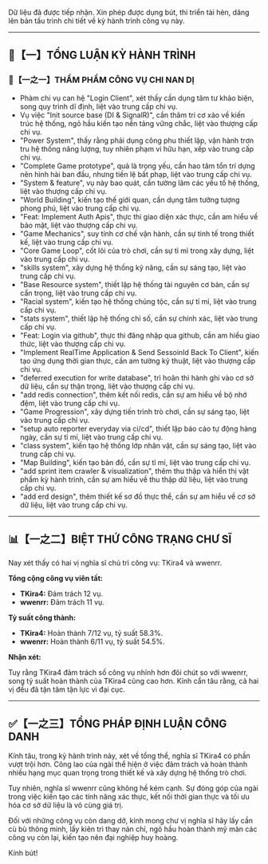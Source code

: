 Dữ liệu đã được tiếp nhận. Xin phép được dụng bút, thi triển tài hèn, dâng lên bản tấu trình chi tiết về kỳ hành trình công vụ này.

---

## 🧾【一】TỔNG LUẬN KỲ HÀNH TRÌNH

### 🧠【一之一】THẨM PHẨM CÔNG VỤ CHI NAN DỊ

- Phàm chi vụ can hệ "Login Client", xét thấy cần dụng tâm tư khảo biện, song quy trình dĩ định, liệt vào trung cấp chi vụ.
- Vụ việc "Init source base (DI & SignalR)", cần thâm tri cơ xảo về kiến trúc hệ thống, ngõ hầu kiến tạo nền tảng vững chắc, liệt vào thượng cấp chi vụ.
- "Power System", thấy rằng phải dụng công phu thiết lập, vận hành trơn tru hệ thống năng lượng, tuy nhiên phạm vi hữu hạn, xếp vào trung cấp chi vụ.
- "Complete Game prototype", quả là trọng yếu, cần hao tâm tổn trí dựng nên hình hài ban đầu, nhưng tiền lệ bất phạp, liệt vào trung cấp chi vụ.
- "System & feature", vụ này bao quát, cần tường lãm các yếu tố hệ thống, liệt vào thượng cấp chi vụ.
- "World Building", kiến tạo thế giới quan, cần dụng tâm tưởng tượng phong phú, liệt vào trung cấp chi vụ.
- "Feat: Implement Auth Apis", thực thi giao diện xác thực, cần am hiểu về bảo mật, liệt vào thượng cấp chi vụ.
- "Game Mechanics", suy tính cơ chế vận hành, cần sự tinh tế trong thiết kế, liệt vào trung cấp chi vụ.
- "Core Game Loop", cốt lõi của trò chơi, cần sự tỉ mỉ trong xây dựng, liệt vào trung cấp chi vụ.
- "skills system", xây dựng hệ thống kỹ năng, cần sự sáng tạo, liệt vào trung cấp chi vụ.
- "Base Resource system", thiết lập hệ thống tài nguyên cơ bản, cần sự cẩn trọng, liệt vào trung cấp chi vụ.
- "Racial system", kiến tạo hệ thống chủng tộc, cần sự tỉ mỉ, liệt vào trung cấp chi vụ.
- "stats system", thiết lập hệ thống chỉ số, cần sự chính xác, liệt vào trung cấp chi vụ.
- "Feat: Login via github", thực thi đăng nhập qua github, cần am hiểu giao thức, liệt vào thượng cấp chi vụ.
- "Implement RealTime Application & Send SessoinId Back To Client", kiến tạo ứng dụng thời gian thực, cần am tường kỹ thuật, liệt vào thượng cấp chi vụ.
- "deferred execution for write database", trì hoãn thi hành ghi vào cơ sở dữ liệu, cần sự thận trọng, liệt vào thượng cấp chi vụ.
- "add redis connection", thêm kết nối redis, cần sự am hiểu về bộ nhớ đệm, liệt vào trung cấp chi vụ.
- "Game Progression", xây dựng tiến trình trò chơi, cần sự sáng tạo, liệt vào trung cấp chi vụ.
- "setup auto reporter everyday via ci/cd", thiết lập báo cáo tự động hàng ngày, cần sự tỉ mỉ, liệt vào trung cấp chi vụ.
- "class system", kiến tạo hệ thống lớp nhân vật, cần sự sáng tạo, liệt vào trung cấp chi vụ.
- "Map Building", kiến tạo bản đồ, cần sự tỉ mỉ, liệt vào trung cấp chi vụ.
- "add sprint item crawler & visualization", thêm thu thập và hiển thị vật phẩm kỳ hành trình, cần sự am hiểu về thu thập dữ liệu, liệt vào trung cấp chi vụ.
- "add erd design", thêm thiết kế sơ đồ thực thể, cần sự am hiểu về cơ sở dữ liệu, liệt vào trung cấp chi vụ.

---

## 📊【一之二】BIỆT THỨ CÔNG TRẠNG CHƯ SĨ

Nay xét thấy có hai vị nghĩa sĩ chủ trì công vụ: TKira4 và wwenrr.

**Tổng cộng công vụ viên tất:**

*   **TKira4:** Đảm trách 12 vụ.
*   **wwenrr:** Đảm trách 11 vụ.

**Tỷ suất công thành:**

*   **TKira4:** Hoàn thành 7/12 vụ, tỷ suất 58.3%.
*   **wwenrr:** Hoàn thành 6/11 vụ, tỷ suất 54.5%.

**Nhận xét:**

Tuy rằng TKira4 đảm trách số công vụ nhỉnh hơn đôi chút so với wwenrr, song tỷ suất hoàn thành của TKira4 cũng cao hơn. Kính cẩn tâu rằng, cả hai vị đều đã tận tâm tận lực vì đại cục.

---

## ✅【一之三】TỔNG PHÁP ĐỊNH LUẬN CÔNG DANH

Kính tâu, trong kỳ hành trình này, xét về tổng thể, nghĩa sĩ TKira4 có phần vượt trội hơn. Công lao của ngài thể hiện ở việc đảm trách và hoàn thành nhiều hạng mục quan trọng trong thiết kế và xây dựng hệ thống trò chơi.

Tuy nhiên, nghĩa sĩ wwenrr cũng không hề kém cạnh. Sự đóng góp của ngài trong việc kiến tạo các tính năng xác thực, kết nối thời gian thực và tối ưu hóa cơ sở dữ liệu là vô cùng giá trị.

Đối với những công vụ còn dang dở, kính mong chư vị nghĩa sĩ hãy lấy cần cù bù thông minh, lấy kiên trì thay nản chí, ngõ hầu hoàn thành mỹ mãn các công vụ còn lại, kiến tạo nên đại nghiệp huy hoàng.

Kính bút!
